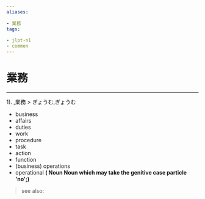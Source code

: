 ```yaml
---
aliases:
    
- 業務
tags:
    
- jlpt-n1
- common
---
```


# 業務
---
1).
,業務 > ぎょうむ,ぎょうむ

- business
- affairs
- duties
- work
- procedure
- task
- action
- function
- (business) operations
- operational
**( Noun Noun which may take the genitive case particle 'no';)**
> see also: 
            